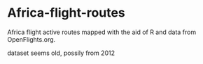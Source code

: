 Africa-flight-routes
====================

Africa flight active routes mapped with the aid of R and data from OpenFlights.org.


dataset seems old, possily from 2012